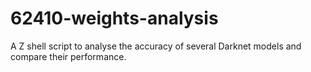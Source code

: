 # 62410-weights-analysis
A Z shell script to analyse the accuracy of several Darknet models and compare their performance.
